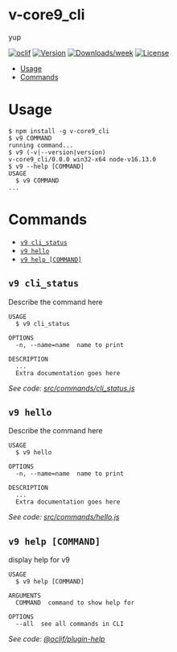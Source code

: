 v-core9_cli
===========

yup

[![oclif](https://img.shields.io/badge/cli-oclif-brightgreen.svg)](https://oclif.io)
[![Version](https://img.shields.io/npm/v/v-core9_cli.svg)](https://npmjs.org/package/v-core9_cli)
[![Downloads/week](https://img.shields.io/npm/dw/v-core9_cli.svg)](https://npmjs.org/package/v-core9_cli)
[![License](https://img.shields.io/npm/l/v-core9_cli.svg)](https://github.com/V-core9/v-core9_cli/blob/master/package.json)

<!-- toc -->
* [Usage](#usage)
* [Commands](#commands)
<!-- tocstop -->
# Usage
<!-- usage -->
```sh-session
$ npm install -g v-core9_cli
$ v9 COMMAND
running command...
$ v9 (-v|--version|version)
v-core9_cli/0.0.0 win32-x64 node-v16.13.0
$ v9 --help [COMMAND]
USAGE
  $ v9 COMMAND
...
```
<!-- usagestop -->
# Commands
<!-- commands -->
* [`v9 cli_status`](#v9-cli_status)
* [`v9 hello`](#v9-hello)
* [`v9 help [COMMAND]`](#v9-help-command)

## `v9 cli_status`

Describe the command here

```
USAGE
  $ v9 cli_status

OPTIONS
  -n, --name=name  name to print

DESCRIPTION
  ...
  Extra documentation goes here
```

_See code: [src/commands/cli_status.js](https://github.com/V-core9/v-core9_cli/blob/v0.0.0/src/commands/cli_status.js)_

## `v9 hello`

Describe the command here

```
USAGE
  $ v9 hello

OPTIONS
  -n, --name=name  name to print

DESCRIPTION
  ...
  Extra documentation goes here
```

_See code: [src/commands/hello.js](https://github.com/V-core9/v-core9_cli/blob/v0.0.0/src/commands/hello.js)_

## `v9 help [COMMAND]`

display help for v9

```
USAGE
  $ v9 help [COMMAND]

ARGUMENTS
  COMMAND  command to show help for

OPTIONS
  --all  see all commands in CLI
```

_See code: [@oclif/plugin-help](https://github.com/oclif/plugin-help/blob/v3.2.17/src/commands/help.ts)_
<!-- commandsstop -->
